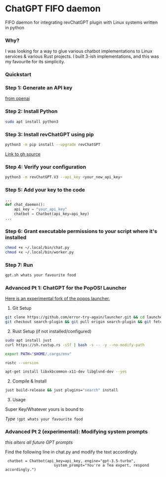 # ChatGPT FIFO daemon
FIFO daemon for integrating revChatGPT plugin with Linux systems written in python

### Why?
I was looking for a way to glue various chatbot implementations to Linux services & various Rust projects. I built 3-ish implementations, and this was my favourite for its simplicity.

### Quickstart
### Step 1: Generate an API key
[from openai](https://platform.openai.com/account/api-keys)

### Step 2: Install Python
```bash
sudo apt install python3
```

### Step 3: Install revChatGPT using pip
```bash
python3 -m pip install --upgrade revChatGPT
```
[Link to gh source](https://github.com/openai/chatgpt-retrieval-plugin)

### Step 4: Verify your configuration
```bash
python3 -m revChatGPT.V3 --api_key <your_new_api_key>
```

### Step 5: Add your key to the code
```python
...
def chat_daemon():
    api_key = "your_api_key"
    chatbot = Chatbot(api_key=api_key)
...
```

### Step 6: Grant executable permissions to your script where it's installed
```bash
chmod +x ~/.local/bin/chat.py
chmod +x ~/.local/bin/worker.py
```
### Step 7: Run
```bash 
gpt.sh whats your favourite food
```

### Advanced Pt 1: ChatGPT for the PopOS! Launcher

[Here is an experimental fork of the popos launcher.](https://github.com/error-try-again/launcher)

1. Git Setup

```bash
git clone https://github.com/error-try-again/launcher.git && cd launcher
git checkout search-plugin && git pull origin search-plugin && git fetch
```

2. Rust Setup (if not installed/configured)

```bash
sudo apt install just
curl https://sh.rustup.rs -sSf | bash -s -- -y --no-modify-path
```

```bash
export PATH="$HOME/.cargo/env"
```

```bash
rustc --version
```

```bash
apt-get install libxkbcommon-x11-dev libglvnd-dev --yes
```


2. Compile & Install

```bash
just build-release && just plugins="search" install
```

3. Usage

Super Key/Whatever yours is bound to

*Type* 
`!gpt whats your favourite food`


### Advanced Pt 2 (experimental): Modifying system prompts
*this alters all future GPT prompts*

Find the following line in chat.py and modify the text accordingly. 

```
 chatbot = Chatbot(api_key=api_key, engine="gpt-3.5-turbo",
                      system_prompt="You're a Tea expert, respond accordingly.")
```

